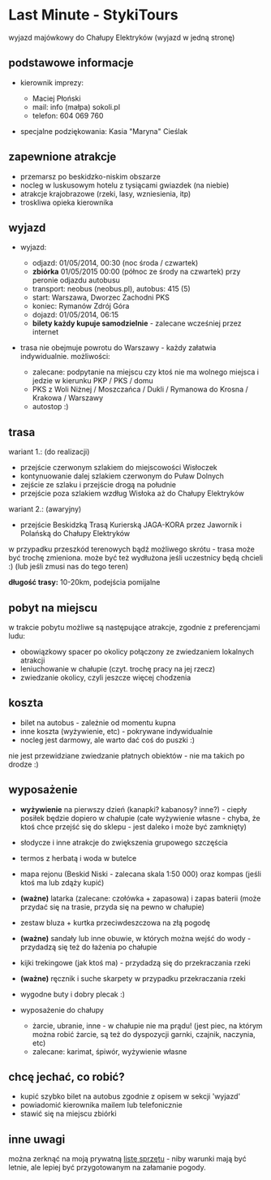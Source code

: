 Last Minute - StykiTours
========================

wyjazd majówkowy do Chałupy Elektryków (wyjazd w jedną stronę)

podstawowe informacje
---------------------

* kierownik imprezy:
	* Maciej Płoński
	* mail: info (małpa) sokoli.pl
	* telefon: 604 069 760

* specjalne podziękowania: Kasia "Maryna" Cieślak

zapewnione atrakcje
-------------------

* przemarsz po beskidzko-niskim obszarze
* nocleg w luskusowym hotelu z tysiącami gwiazdek (na niebie)
* atrakcje krajobrazowe (rzeki, lasy, wzniesienia, itp)
* troskliwa opieka kierownika

wyjazd
------

* wyjazd:
	* odjazd: 01/05/2014, 00:30 (noc środa / czwartek)
	* **zbiórka** 01/05/2015 00:00 (północ ze środy na czwartek) przy peronie odjazdu autobusu
	* transport: neobus (neobus.pl), autobus: 415 (5)
	* start: Warszawa, Dworzec Zachodni PKS
	* koniec: Rymanów Zdrój Góra
	* dojazd: 01/05/2014, 06:15
	* **bilety każdy kupuje samodzielnie** - zalecane wcześniej przez internet

* trasa nie obejmuje powrotu do Warszawy - każdy załatwia indywidualnie. możliwości:
	* zalecane: podpytanie na miejscu czy ktoś nie ma wolnego miejsca i jedzie w kierunku PKP / PKS / domu
	* PKS z Woli Niżnej / Moszczańca / Dukli / Rymanowa do Krosna / Krakowa / Warszawy
	* autostop :)

trasa
-----

wariant 1.: (do realizacji)
* przejście czerwonym szlakiem do miejscowości Wisłoczek
* kontynuowanie dalej szlakiem czerwonym do Puław Dolnych
* zejście ze szlaku i przejście drogą na południe
* przejście poza szlakiem wzdług Wisłoka aż do Chałupy Elektryków

wariant 2.: (awaryjny)
* przejście Beskidzką Trasą Kurierską JAGA-KORA przez Jawornik i Polańską do Chałupy Elektryków

w przypadku przeszkód terenowych bądź możliwego skrótu - trasa może być trochę zmieniona. może być też wydłużona jeśli uczestnicy będą chcieli :) (lub jeśli zmusi nas do tego teren)

**długość trasy:** 10-20km, podejścia pomijalne

pobyt na miejscu
----------------

w trakcie pobytu możliwe są następujące atrakcje, zgodnie z preferencjami ludu:
* obowiązkowy spacer po okolicy połączony ze zwiedzaniem lokalnych atrakcji
* leniuchowanie w chałupie (czyt. trochę pracy na jej rzecz)
* zwiedzanie okolicy, czyli jeszcze więcej chodzenia

koszta
------

* bilet na autobus - zależnie od momentu kupna
* inne koszta (wyżywienie, etc) - pokrywane indywidualnie
* nocleg jest darmowy, ale warto dać coś do puszki :)

nie jest przewidziane zwiedzanie płatnych obiektów - nie ma takich po drodze :)

wyposażenie
-----------

* **wyżywienie** na pierwszy dzień (kanapki? kabanosy? inne?) - ciepły posiłek będzie dopiero w chałupie (całe wyżywienie własne - chyba, że ktoś chce przejść się do sklepu - jest daleko i może być zamknięty)
* słodycze i inne atrakcje do zwiększenia grupowego szczęścia
* termos z herbatą i woda w butelce
* mapa rejonu (Beskid Niski - zalecana skala 1:50 000) oraz kompas (jeśli ktoś ma lub zdąży kupić)
* **(ważne)** latarka (zalecane: czołówka + zapasowa) i zapas baterii (może przydać się na trasie, przyda się na pewno w chałupie)
* zestaw bluza + kurtka przeciwdeszczowa na złą pogodę
* **(ważne)** sandały lub inne obuwie, w których można wejść do wody - przydadzą się też do łażenia po chałupie
* kijki trekingowe (jak ktoś ma) - przydadzą się do przekraczania rzeki
* **(ważne)** ręcznik i suche skarpety w przypadku przekraczania rzeki
* wygodne buty i dobry plecak :)


* wyposażenie do chałupy
	* żarcie, ubranie, inne - w chałupie nie ma prądu! (jest piec, na którym można robić żarcie, są też do dyspozycji garnki, czajnik, naczynia, etc)
	* zalecane: karimat, śpiwór, wyżywienie własne

chcę jechać, co robić?
----------------------

* kupić szybko bilet na autobus zgodnie z opisem w sekcji 'wyjazd'
* powiadomić kierownika mailem lub telefonicznie
* stawić się na miejscu zbiórki

inne uwagi
----------

można zerknąć na moją prywatną [listę sprzętu](/sprzet) - niby warunki mają być letnie, ale lepiej być przygotowanym na załamanie pogody.

